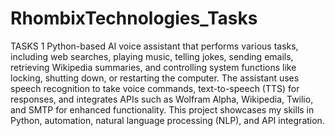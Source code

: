 # RhombixTechnologies_Tasks
TASKS 1
Python-based AI voice assistant that performs various tasks, including web searches, playing music, telling jokes, sending emails, retrieving Wikipedia summaries, and controlling system functions like locking, shutting down, or restarting the computer. The assistant uses speech recognition to take voice commands, text-to-speech (TTS) for responses, and integrates APIs such as Wolfram Alpha, Wikipedia, Twilio, and SMTP for enhanced functionality. This project showcases my skills in Python, automation, natural language processing (NLP), and API integration.

